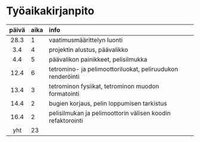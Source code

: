 # Työaikakirjanpito

| päivä | aika | info  |
| :----:|:-----| :-----|
| 28.3 |  1   | vaatimusmäärittelyn luonti |
| 3.4 |  4   | projektin alustus, päävalikko |
| 4.4 |  5   | päävalikon painikkeet, pelisilmukka |
| 12.4 |  6   | tetromino- ja pelimoottoriluokat, peliruudukon renderöinti |
| 13.4 |  3   | tetrominon fysiikat, tetrominon muodon formatointi |
| 14.4 |  2   | bugien korjaus, pelin loppumisen tarkistus |
| 16.4 |  2   | pelisilmukan ja pelimoottorin välisen koodin refaktorointi |
| yht   | 23 | | 
